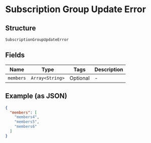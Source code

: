 
# Subscription Group Update Error

## Structure

`SubscriptionGroupUpdateError`

## Fields

| Name | Type | Tags | Description |
|  --- | --- | --- | --- |
| `members` | `Array<String>` | Optional | - |

## Example (as JSON)

```json
{
  "members": [
    "members4",
    "members5",
    "members6"
  ]
}
```

